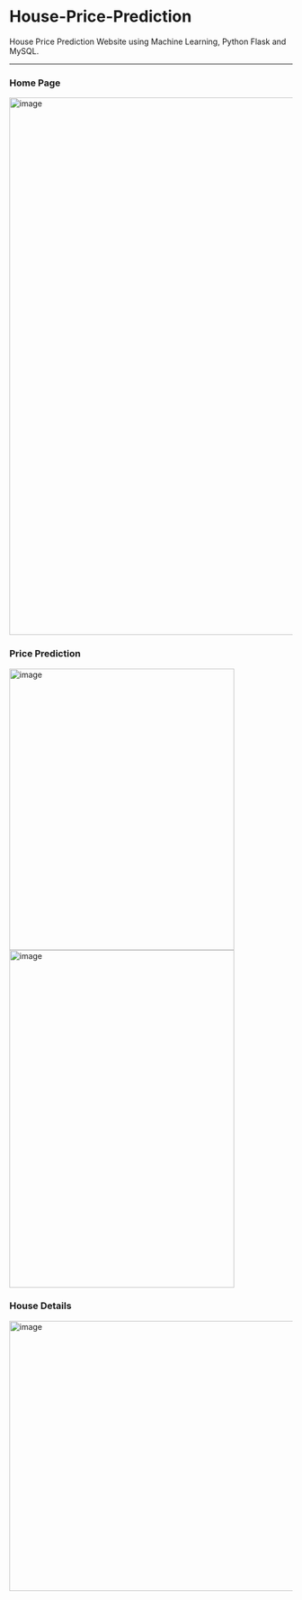 # House-Price-Prediction
House Price Prediction Website using Machine Learning, Python Flask and MySQL.

--- 

### Home Page
<img width="713" height="955" alt="image" src="https://github.com/user-attachments/assets/30dc97c1-c526-4720-bc0b-e6fda13dc24f" />

### Price Prediction 
<p align="left">
  <img width="400" height="500" alt="image" src="https://github.com/user-attachments/assets/509edb40-6aa2-4bb5-8caa-d50e384584c9" />
  <img width="400" height="600" alt="image" src="https://github.com/user-attachments/assets/046d66f3-7fd6-47a2-a651-c0190c06cb25" />
</p>

### House Details
<img width="930" height="480" alt="image" src="https://github.com/user-attachments/assets/584f0676-20c5-44af-899d-4073d8e4dc7c" />
